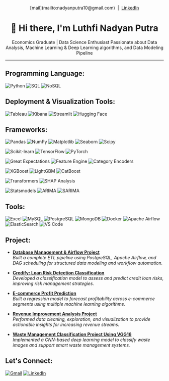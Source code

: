 <p align="center">
  [mail](mailto:nadyanputra10@gmail.com) &nbsp;|&nbsp; 
  <a href="https://linkedin.com/in/yourusername" target="_blank">LinkedIn</a>
</p>

<h1 align="center">👋 Hi there, I'm Luthfi Nadyan Putra</h1>
<p align="center">
   Economics Graduate | Data Science Enthusiast  
   Passionate about Data Analysis, Machine Learning & Deep Learning algorithms, and Data Modeling Pipeline
</p>

---
## Programming Language:
![Python](https://img.shields.io/badge/-PYTHON-333?style=for-the-badge&logo=python)
![SQL](https://img.shields.io/badge/-SQL-00758F?style=for-the-badge)
![NoSQL](https://img.shields.io/badge/-NoSQL-87CEFA?style=for-the-badge)

## Deployment & Visualization Tools:
![Tableau](https://img.shields.io/badge/-TABLEAU-00A3E0?style=for-the-badge&logo=tableau)
![Kibana](https://img.shields.io/badge/-KIBANA-F04E98?style=for-the-badge&logo=kibana)
![Streamlit](https://img.shields.io/badge/-STREAMLIT-00AD9F?style=for-the-badge&logo=streamlit)
![Hugging Face](https://img.shields.io/badge/-HUGGING%20FACE-FFCC00?style=for-the-badge&logo=huggingface)

## Frameworks:
<!-- Core Python Libraries -->
![Pandas](https://img.shields.io/badge/-PANDAS-150458?style=for-the-badge&logo=pandas)
![NumPy](https://img.shields.io/badge/-NUMPY-013243?style=for-the-badge&logo=numpy)
![Matplotlib](https://img.shields.io/badge/-MATPLOTLIB-11557C?style=for-the-badge)
![Seaborn](https://img.shields.io/badge/-SEABORN-2C8EBB?style=for-the-badge)
![Scipy](https://img.shields.io/badge/-SCIPY-1A1A1A?style=for-the-badge)

<!-- Machine Learning & Deep Learning -->
![Scikit-learn](https://img.shields.io/badge/-SCIKIT--LEARN-F7931E?style=for-the-badge&logo=scikit-learn)
![TensorFlow](https://img.shields.io/badge/-TENSORFLOW-FF6F00?style=for-the-badge&logo=tensorflow)
![PyTorch](https://img.shields.io/badge/-PYTORCH-EE4C2C?style=for-the-badge&logo=pytorch)

<!-- Data Validation & Feature Engineering -->
![Great Expectations](https://img.shields.io/badge/-GREAT%20EXPECTATIONS-0D47A1?style=for-the-badge)
![Feature Engine](https://img.shields.io/badge/-FEATURE--ENGINE-FBC02D?style=for-the-badge)
![Category Encoders](https://img.shields.io/badge/-CATEGORY%20ENCODERS-5E35B1?style=for-the-badge)

<!-- Ensemble Learning -->
![XGBoost](https://img.shields.io/badge/-XGBOOST-AA0000?style=for-the-badge&logo=xgboost)
![LightGBM](https://img.shields.io/badge/-LIGHTGBM-00C853?style=for-the-badge)
![CatBoost](https://img.shields.io/badge/-CATBOOST-FF6D00?style=for-the-badge)

<!-- Transformers & Explainability -->
![Transformers](https://img.shields.io/badge/-TRANSFORMERS%20(HUGGING%20FACE)-FFD21F?style=for-the-badge&logo=huggingface)
![SHAP Analysis](https://img.shields.io/badge/-SHAP%20(EXPLAINABILITY)-795548?style=for-the-badge)

<!-- Time Series Analysis -->
![Statsmodels](https://img.shields.io/badge/-STATSMODELS-003262?style=for-the-badge)
![ARIMA](https://img.shields.io/badge/-ARIMA-8E24AA?style=for-the-badge)
![SARIMA](https://img.shields.io/badge/-SARIMA-512DA8?style=for-the-badge)

## Tools:
![Excel](https://img.shields.io/badge/-MICROSOFT%20EXCEL-217346?style=for-the-badge&logo=microsoft-excel)
![MySQL](https://img.shields.io/badge/-MYSQL-4479A1?style=for-the-badge&logo=mysql)
![PostgreSQL](https://img.shields.io/badge/-POSTGRESQL-336791?style=for-the-badge&logo=postgresql)
![MongoDB](https://img.shields.io/badge/-MONGODB-4DB33D?style=for-the-badge&logo=mongodb)
![Docker](https://img.shields.io/badge/-DOCKER-2496ED?style=for-the-badge&logo=docker)
![Apache Airflow](https://img.shields.io/badge/-APACHE%20AIRFLOW-017CEE?style=for-the-badge&logo=apacheairflow)
![ElasticSearch](https://img.shields.io/badge/-ELASTICSEARCH-005571?style=for-the-badge&logo=elasticsearch)
![VS Code](https://img.shields.io/badge/-VISUAL%20STUDIO%20CODE-007ACC?style=for-the-badge&logo=visualstudiocode)

## Project:
- [**Database Management & Airflow Project**](https://github.com/Enpewww/Database_Management_Airflow_Project)  
  *Built a complete ETL pipeline using PostgreSQL, Apache Airflow, and DAG scheduling for structured data modeling and workflow automation.*

- [**Credify: Loan Risk Detection Classification**](https://github.com/Enpewww/Credify_Loan_Detection)  
  *Developed a classification model to assess and predict credit loan risks, improving risk management strategies.*

- [**E-commerce Profit Prediction**](https://github.com/Enpewww/Ecommerce_Profit_Prediction)  
  *Built a regression model to forecast profitability across e-commerce segments using multiple machine learning algorithms.*

- [**Revenue Improvement Analysis Project**](https://github.com/Enpewww/Revenue_Improvement_Analysis_Project)  
  *Performed data cleaning, exploration, and visualization to provide actionable insights for increasing revenue streams.*

- [**Waste Management Classification Project Using VGG16**](https://github.com/Enpewww/Waste_Management_Classification_Project)  
  *Implemented a CNN-based deep learning model to classify waste images and support smart waste management systems.*

## Let's Connect:
[![Gmail](https://img.shields.io/badge/-Email-D14836?style=flat-square&logo=gmail&logoColor=white)](mailto:nadyanputra10@gmail.com)
[![LinkedIn](https://img.shields.io/badge/-LinkedIn-0077B5?style=flat-square&logo=linkedin)](https://www.linkedin.com/in/luthfi-nadyan-313b91214/)

